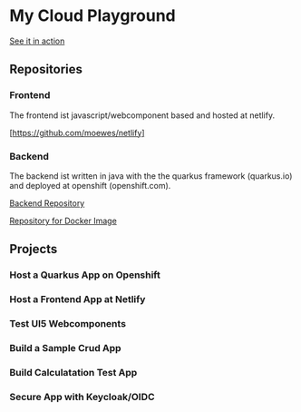 # My Cloud Playground

[See it in action](https://mam-23701.netlify.com)

## Repositories

### Frontend
The frontend ist javascript/webcomponent based and hosted at netlify.

[https://github.com/moewes/netlify]

### Backend

The backend ist written in java with the the quarkus framework (quarkus.io) and deployed at openshift (openshift.com).

[Backend Repository](https://github.com/moewes/netlify-backend)

[Repository for Docker Image](https://github.com/moewes/netlify-docker)

## Projects

### Host a Quarkus App on Openshift

### Host a Frontend App at Netlify

### Test UI5 Webcomponents

### Build a Sample Crud App

### Build Calculatation Test App

### Secure App with Keycloak/OIDC



